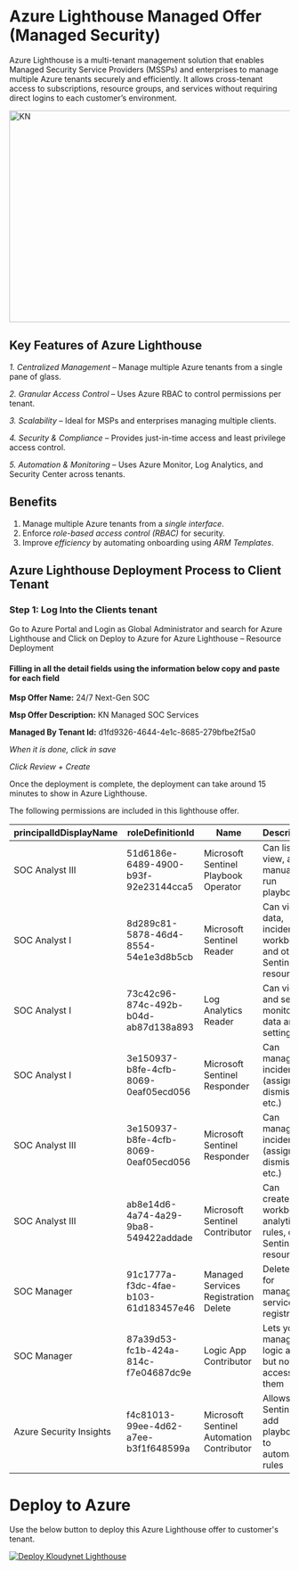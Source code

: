 # Azure Lighthouse Managed Offer (Managed Security)

Azure Lighthouse is a multi-tenant management solution that enables Managed Security Service Providers (MSSPs) and enterprises to manage multiple Azure tenants securely and efficiently. It allows cross-tenant access to subscriptions, resource groups, and services without requiring direct logins to each customer’s environment.

<img width="681" height="380" alt="KN" src="https://github.com/user-attachments/assets/1d2f0ba9-624d-45aa-9290-5ca4108d8ad6" />

## Key Features of Azure Lighthouse

*1. Centralized Management* – Manage multiple Azure tenants from a single pane of glass.

*2. Granular Access Control* – Uses Azure RBAC to control permissions per tenant.

*3. Scalability* – Ideal for MSPs and enterprises managing multiple clients.

*4. Security & Compliance* – Provides just-in-time access and least privilege access control.

*5. Automation & Monitoring* – Uses Azure Monitor, Log Analytics, and Security Center across tenants.

## Benefits
1.  Manage multiple Azure tenants from a *single interface*.
2.  Enforce *role-based access control (RBAC)* for security.
3.  Improve *efficiency* by automating onboarding using *ARM Templates*.

## Azure Lighthouse Deployment Process to Client Tenant
### Step 1: Log Into the Clients tenant 
Go to Azure Portal and Login as Global Administrator and search for Azure Lighthouse and Click on Deploy to Azure for Azure Lighthouse – Resource Deployment 


####  Filling in all the detail fields using the information below copy and paste for each field

**Msp Offer Name:** 24/7 Next-Gen SOC  

**Msp Offer Description:** KN Managed SOC Services  

**Managed By Tenant Id:** d1fd9326-4644-4e1c-8685-279bfbe2f5a0  

*When it is done, click in save*

*Click Review + Create*

Once the deployment is complete, the deployment can take around 15 minutes to show in Azure Lighthouse.

The following permissions are included in this lighthouse offer.

| principalIdDisplayName  | roleDefinitionId                     | Name                                      | Description                                                          |
| ----------------------- | ------------------------------------ | ----------------------------------------- | -------------------------------------------------------------------- |
| SOC Analyst III         | 51d6186e-6489-4900-b93f-92e23144cca5 | Microsoft Sentinel Playbook Operator      | Can list, view, and manually run playbooks                           |
| SOC Analyst I           | 8d289c81-5878-46d4-8554-54e1e3d8b5cb | Microsoft Sentinel Reader                 | Can view data, incidents, workbooks, and other Sentinel resources    |
| SOC Analyst I           | 73c42c96-874c-492b-b04d-ab87d138a893 | Log Analytics Reader                      | Can view and search monitoring data and settings                     |
| SOC Analyst I           | 3e150937-b8fe-4cfb-8069-0eaf05ecd056 | Microsoft Sentinel Responder              | Can manage incidents (assign, dismiss, etc.)                         |
| SOC Analyst III         | 3e150937-b8fe-4cfb-8069-0eaf05ecd056 | Microsoft Sentinel Responder              | Can manage incidents (assign, dismiss, etc.)                         |
| SOC Analyst III         | ab8e14d6-4a74-4a29-9ba8-549422addade | Microsoft Sentinel Contributor            | Can create/edit workbooks, analytics rules, other Sentinel resources |
| SOC Manager             | 91c1777a-f3dc-4fae-b103-61d183457e46 | Managed Services Registration Delete      | Delete role for managed services registration                        |
| SOC Manager             | 87a39d53-fc1b-424a-814c-f7e04687dc9e | Logic App Contributor                     | Lets you manage logic app, but not access to them        |
| Azure Security Insights | f4c81013-99ee-4d62-a7ee-b3f1f648599a | Microsoft Sentinel Automation Contributor | Allows Sentinel to add playbooks to automation rules                 |


# Deploy to Azure 

Use the below button to deploy this Azure Lighthouse offer to customer's tenant.


[![Deploy Kloudynet Lighthouse](https://aka.ms/deploytoazurebutton)](https://portal.azure.com/#create/Microsoft.Template/uri/https%3A%2F%2Fraw.githubusercontent.com%2FKloudynetTechnologies%2FAzure-Lighthouse-Next-GenSOC-Onboarding-main%2Frefs%2Fheads%2Fmain%2FNew_lighthousedeploy_Kloudynet.JSON)

